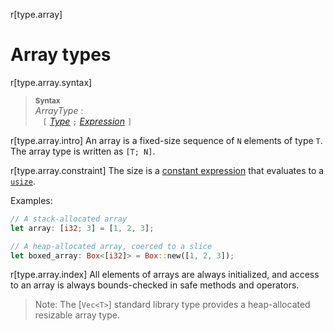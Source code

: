r[type.array]
# Array types

r[type.array.syntax]
> **<sup>Syntax</sup>**\
> _ArrayType_ :\
> &nbsp;&nbsp; `[` [_Type_] `;` [_Expression_] `]`

r[type.array.intro]
An array is a fixed-size sequence of `N` elements of type `T`. The array type
is written as `[T; N]`.

r[type.array.constraint]
The size is a [constant expression] that evaluates to a [`usize`].

Examples:

```rust
// A stack-allocated array
let array: [i32; 3] = [1, 2, 3];

// A heap-allocated array, coerced to a slice
let boxed_array: Box<[i32]> = Box::new([1, 2, 3]);
```

r[type.array.index]
All elements of arrays are always initialized, and access to an array is
always bounds-checked in safe methods and operators.

> Note: The [`Vec<T>`] standard library type provides a heap-allocated resizable
> array type.

[_Expression_]: ../expressions.md
[_Type_]: ../types.md#type-expressions
[`usize`]: numeric.md#machine-dependent-integer-types
[constant expression]: ../const_eval.md#constant-expressions
